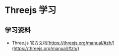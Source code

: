 # Threejs 学习

## 学习资料

- Three.js 官方文档[https://threejs.org/manual/#zh/](https://threejs.org/manual/#zh/)
